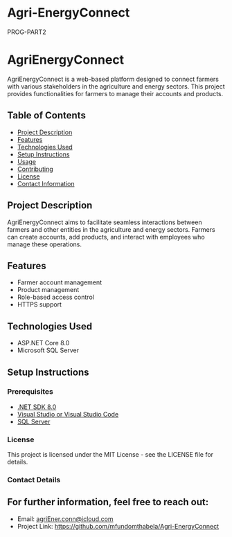 # Agri-EnergyConnect
PROG-PART2

# AgriEnergyConnect

AgriEnergyConnect is a web-based platform designed to connect farmers with various stakeholders in the agriculture and energy sectors. This project provides functionalities for farmers to manage their accounts and products.

## Table of Contents
- [Project Description](#project-description)
- [Features](#features)
- [Technologies Used](#technologies-used)
- [Setup Instructions](#setup-instructions)
- [Usage](#usage)
- [Contributing](#contributing)
- [License](#license)
- [Contact Information](#contact-information)

## Project Description
AgriEnergyConnect aims to facilitate seamless interactions between farmers and other entities in the agriculture and energy sectors. Farmers can create accounts, add products, and interact with employees who manage these operations.

## Features
- Farmer account management
- Product management
- Role-based access control
- HTTPS support

## Technologies Used
- ASP.NET Core 8.0
- Microsoft SQL Server

## Setup Instructions

### Prerequisites
- [.NET SDK 8.0](https://dotnet.microsoft.com/download/dotnet/8.0)
- [Visual Studio or Visual Studio Code](https://visualstudio.microsoft.com/)
- [SQL Server](https://www.microsoft.com/en-us/sql-server/sql-server-downloads)

### License

This project is licensed under the MIT License - see the LICENSE file for details.

### Contact Details
## For further information, feel free to reach out:
- Email: agriEner.conn@icloud.com
- Project Link: https://github.com/mfundomthabela/Agri-EnergyConnect 

